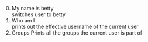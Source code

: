 0. My name is betty <br>
switches user to betty
1. Who am I <br>
prints out the effective username of the current user
2. Groups
Prints all the groups the current user is part of <br>

